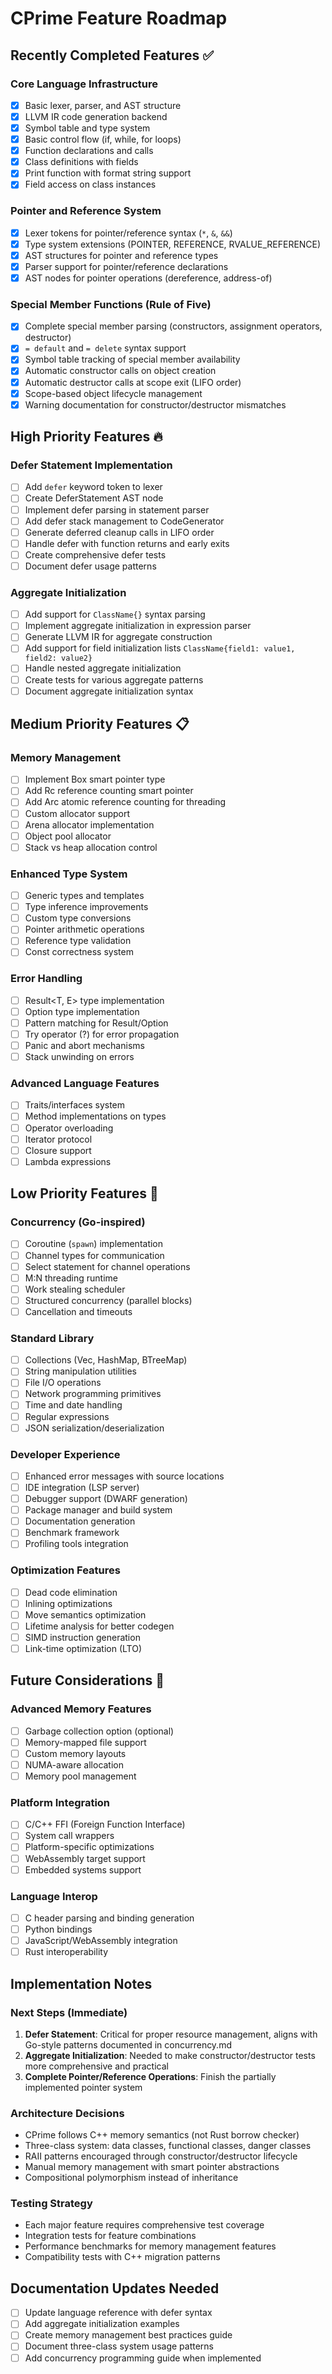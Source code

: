 # CPrime Feature Roadmap

## Recently Completed Features ✅

### Core Language Infrastructure
- [x] Basic lexer, parser, and AST structure
- [x] LLVM IR code generation backend
- [x] Symbol table and type system
- [x] Basic control flow (if, while, for loops)
- [x] Function declarations and calls
- [x] Class definitions with fields
- [x] Print function with format string support
- [x] Field access on class instances

### Pointer and Reference System
- [x] Lexer tokens for pointer/reference syntax (`*`, `&`, `&&`)
- [x] Type system extensions (POINTER, REFERENCE, RVALUE_REFERENCE)
- [x] AST structures for pointer and reference types
- [x] Parser support for pointer/reference declarations
- [x] AST nodes for pointer operations (dereference, address-of)

### Special Member Functions (Rule of Five)
- [x] Complete special member parsing (constructors, assignment operators, destructor)
- [x] `= default` and `= delete` syntax support
- [x] Symbol table tracking of special member availability
- [x] Automatic constructor calls on object creation
- [x] Automatic destructor calls at scope exit (LIFO order)
- [x] Scope-based object lifecycle management
- [x] Warning documentation for constructor/destructor mismatches

## High Priority Features 🔥

### Defer Statement Implementation
- [ ] Add `defer` keyword token to lexer
- [ ] Create DeferStatement AST node
- [ ] Implement defer parsing in statement parser
- [ ] Add defer stack management to CodeGenerator
- [ ] Generate deferred cleanup calls in LIFO order
- [ ] Handle defer with function returns and early exits
- [ ] Create comprehensive defer tests
- [ ] Document defer usage patterns

### Aggregate Initialization
- [ ] Add support for `ClassName{}` syntax parsing
- [ ] Implement aggregate initialization in expression parser
- [ ] Generate LLVM IR for aggregate construction
- [ ] Add support for field initialization lists `ClassName{field1: value1, field2: value2}`
- [ ] Handle nested aggregate initialization
- [ ] Create tests for various aggregate patterns
- [ ] Document aggregate initialization syntax

## Medium Priority Features 📋

### Memory Management
- [ ] Implement Box<T> smart pointer type
- [ ] Add Rc<T> reference counting smart pointer
- [ ] Add Arc<T> atomic reference counting for threading
- [ ] Custom allocator support
- [ ] Arena allocator implementation
- [ ] Object pool allocator
- [ ] Stack vs heap allocation control

### Enhanced Type System
- [ ] Generic types and templates
- [ ] Type inference improvements
- [ ] Custom type conversions
- [ ] Pointer arithmetic operations
- [ ] Reference type validation
- [ ] Const correctness system

### Error Handling
- [ ] Result<T, E> type implementation
- [ ] Option<T> type implementation
- [ ] Pattern matching for Result/Option
- [ ] Try operator (?) for error propagation
- [ ] Panic and abort mechanisms
- [ ] Stack unwinding on errors

### Advanced Language Features
- [ ] Traits/interfaces system
- [ ] Method implementations on types
- [ ] Operator overloading
- [ ] Iterator protocol
- [ ] Closure support
- [ ] Lambda expressions

## Low Priority Features 📝

### Concurrency (Go-inspired)
- [ ] Coroutine (`spawn`) implementation
- [ ] Channel types for communication
- [ ] Select statement for channel operations
- [ ] M:N threading runtime
- [ ] Work stealing scheduler
- [ ] Structured concurrency (parallel blocks)
- [ ] Cancellation and timeouts

### Standard Library
- [ ] Collections (Vec, HashMap, BTreeMap)
- [ ] String manipulation utilities
- [ ] File I/O operations
- [ ] Network programming primitives
- [ ] Time and date handling
- [ ] Regular expressions
- [ ] JSON serialization/deserialization

### Developer Experience
- [ ] Enhanced error messages with source locations
- [ ] IDE integration (LSP server)
- [ ] Debugger support (DWARF generation)
- [ ] Package manager and build system
- [ ] Documentation generation
- [ ] Benchmark framework
- [ ] Profiling tools integration

### Optimization Features
- [ ] Dead code elimination
- [ ] Inlining optimizations
- [ ] Move semantics optimization
- [ ] Lifetime analysis for better codegen
- [ ] SIMD instruction generation
- [ ] Link-time optimization (LTO)

## Future Considerations 🔮

### Advanced Memory Features
- [ ] Garbage collection option (optional)
- [ ] Memory-mapped file support
- [ ] Custom memory layouts
- [ ] NUMA-aware allocation
- [ ] Memory pool management

### Platform Integration
- [ ] C/C++ FFI (Foreign Function Interface)
- [ ] System call wrappers
- [ ] Platform-specific optimizations
- [ ] WebAssembly target support
- [ ] Embedded systems support

### Language Interop
- [ ] C header parsing and binding generation
- [ ] Python bindings
- [ ] JavaScript/WebAssembly integration
- [ ] Rust interoperability

## Implementation Notes

### Next Steps (Immediate)
1. **Defer Statement**: Critical for proper resource management, aligns with Go-style patterns documented in concurrency.md
2. **Aggregate Initialization**: Needed to make constructor/destructor tests more comprehensive and practical
3. **Complete Pointer/Reference Operations**: Finish the partially implemented pointer system

### Architecture Decisions
- CPrime follows C++ memory semantics (not Rust borrow checker)
- Three-class system: data classes, functional classes, danger classes
- RAII patterns encouraged through constructor/destructor lifecycle
- Manual memory management with smart pointer abstractions
- Compositional polymorphism instead of inheritance

### Testing Strategy
- Each major feature requires comprehensive test coverage
- Integration tests for feature combinations
- Performance benchmarks for memory management features
- Compatibility tests with C++ migration patterns

## Documentation Updates Needed
- [ ] Update language reference with defer syntax
- [ ] Add aggregate initialization examples
- [ ] Create memory management best practices guide
- [ ] Document three-class system usage patterns
- [ ] Add concurrency programming guide when implemented